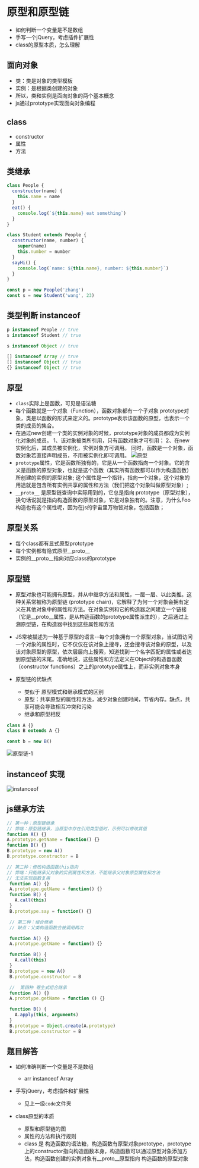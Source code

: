 # 原型和原型链

* 如何判断一个变量是不是数组
* 手写一个jQuery，考虑插件扩展性
* class的原型本质，怎么理解

## 面向对象

* 类：类是对象的类型模板
* 实例：是根据类创建的对象
* 所以，类和实例是面向对象的两个基本概念
* js通过prototype实现面向对象编程

## class

* constructor
* 属性
* 方法

## 类继承

```js
class People {
  constructor(name) {
    this.name = name
  }
  eat() {
    console.log(`${this.name} eat something`)
  }
}

class Student extends People {
  constructor(name, number) {
    super(name)
    this.number = number
  }
  sayHi() {
    console.log(`name: ${this.name}, number: ${this.number}`)
  }
} 

const p = new People('zhang')
const s = new Student('wang', 23)
```

## 类型判断 instanceof

```js
p instanceof People // true
s instanceof Student // true

s instanceof Object // true

[] instanceof Array // true
[] instanceof Object // true
{} instanceof Object // true


```

## 原型

* `class`实际上是函数，可见是语法糖
* 每个函数就是一个对象（Function），函数对象都有一个子对象 prototype对象，类是以函数的形式来定义的。prototype表示该函数的原型，也表示一个类的成员的集合。
* 在通过new创建一个类的实例对象的时候，prototype对象的成员都成为实例化对象的成员。
1、该对象被类所引用，只有函数对象才可引用；
2、在new实例化后，其成员被实例化，实例对象方可调用。
同时，函数是一个对象，函数对象若直接声明成员，不用被实例化即可调用。
![原型](../img/原型.png)
* `prototype`属性，它是函数所独有的，它是从一个函数指向一个对象。它的含义是函数的原型对象，也就是这个函数（其实所有函数都可以作为构造函数）所创建的实例的原型对象; 这个属性是一个指针，指向一个对象，这个对象的用途就是包含所有实例共享的属性和方法（我们把这个对象叫做原型对象）;
* `__proto__` 是原型链查询中实际用到的，它总是指向 prototype（原型对象），换句话说就是指向构造函数的原型对象，它是对象独有的。注意，为什么Foo构造也有这个属性呢，因为在js的宇宙里万物皆对象，包括函数；

## 原型关系

* 每个class都有显式原型prototype
* 每个实例都有隐式原型__proto__
* 实例的__proto__指向对应class的prototype

## 原型链

* 原型对象也可能拥有原型，并从中继承方法和属性，一层一层、以此类推。这种关系常被称为原型链 (prototype chain)，它解释了为何一个对象会拥有定义在其他对象中的属性和方法。在对象实例和它的构造器之间建立一个链接（它是__proto__属性，是从构造函数的prototype属性派生的），之后通过上溯原型链，在构造器中找到这些属性和方法

* JS常被描述为一种基于原型的语言--每个对象拥有一个原型对象，当试图访问一个对象的属性时，它不仅仅在该对象上搜寻，还会搜寻该对象的原型，以及该对象原型的原型，依次层层向上搜索，知道找到一个名字匹配的属性或者达到原型链的末尾。准确地说，这些属性和方法定义在Object的构造器函数（constructor functions）之上的prototype属性上，而非实例对象本身

* 原型链的优缺点
  * 类似于 原型模式和继承模式的区别
  * 原型：共享原型的属性和方法，减少对象创建时间，节省内存。缺点，共享可能会导致相互冲突和污染
  * 继承和原型相反

```js
class A {}
class B extends A {}

const b = new B()
```

![原型链-1](../img/%E5%8E%9F%E5%9E%8B%E9%93%BE-1.png)

## instanceof 实现

![instanceof](../img/instanceof.png)

## js继承方法

```js
// 第一种：原型链继承
// 弊端：原型链继承，当原型中存在引用类型值时，示例可以修改其值
function A() {}
A.prototype.getName = function() {}
function B() {}
B.prototype = new A()
B.prototype.constructor = B

// 第二种：修改构造函数this指向
// 弊端：只能继承父对象的实例属性和方法，不能继承父对象原型属性和方法
// 无法实现函数复用
 function A() {}
 A.prototype.getName = function() {}
 function B() {
   A.call(this)
 }
 B.prototype.say = function() {}

 // 第三种：组合继承
 // 缺点：父类构造函数会被调用两次

 function A() {}
 A.prototype.getName = function() {}

 function B() {
   A.call(this)
 }
 B.prototype = new A()
 B.prototype.constructor = B

 //  第四种 寄生式组合继承
 function A() {}
 A.prototype.getName = function () {}

 function B() {
   A.apply(this, arguments)
 }
 B.prototype = Object.create(A.prototype)
 B.prototype.constructor = B
```

## 题目解答

* 如何准确判断一个变量是不是数组
  * arr instanceof Array

* 手写jQuery，考虑插件和扩展性
  * 见上一级`code`文件夹

* class原型的本质
  * 原型和原型链的图
  * 属性的方法和执行规则
  * class 是 构造函数的语法糖，构造函数有原型对象prototype，prototype上的constructor指向构造函数本身，构造函数可以通过原型对象添加方法，构造函数创建的实例对象有__proto__原型指向 构造函数的原型对象
